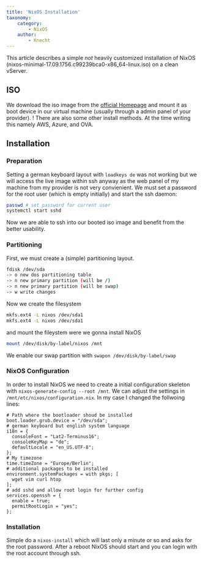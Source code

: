 ```yaml
---
title: 'NixOS Installation'
taxonomy:
    category:
        - NixOS
    author:
        - Knecht
---
```


This article describes a simple *not* heavily customized installation of NixOS (nixos-minimal-17.09.1756.c99239bca0-x86_64-linux.iso) on a clean vServer.

## ISO
We download the iso image from the [official Homepage](https://nixos.org/nixos/download.html) and mount it as boot device in our virtual machine (usually through a admin panel of your provider).
! There are also some other install methods. At the time writing this namely AWS, Azure, and OVA.

## Installation
### Preparation
Setting a german keyboard layout with `loadkeys de` was not working but we will access the live image within ssh anyway as the web panel of my machine from my provider is not very convienient. We must set a password for the root user (which is empty initially) and start the ssh daemon:
```bash
passwd # set password for current user
systemctl start sshd
```
Now we are able to ssh into our booted iso image and benefit from the better usability.

### Partitioning
First, we must create a (simple) partitioning layout.
```bash
fdisk /dev/sda
-> o new dos partitioning table
-> n new primary partition (will be /)
-> n new primary partition (will be swap)
-> w write changes
```
Now we create the filesystem
```bash
mkfs.ext4 -L nixos /dev/sda1
mkfs.ext4 -L nixos /dev/sda1
```
and mount the fileystem were we gonna install NixOS
```bash
mount /dev/disk/by-label/nixos /mnt
```
We enable our swap partition with `swapon /dev/disk/by-label/swap`

### NixOS Configuration
In order to install NixOS we need to create a initial configuration skeleton with `nixos-generate-config --root /mnt`. We can adjust the settings in `/mnt/etc/nixos/configuration.nix`. In my case I changed the follwoing lines:
```
# Path where the bootloader shoud be installed
boot.loader.grub.device = "/dev/sda";
# german keyboard but english system language
i18n = {
  consoleFont = "Lat2-Terminus16";
  consoleKeyMap = "de";
  defaultLocale = "en_US.UTF-8";
};
# My timezone
time.timeZone = "Europe/Berlin";
# additional packages to be installed
environment.systemPackages = with pkgs; [
  wget vim curl htop
];
# add sshd and allow root login for further config
services.openssh = {
  enable = true;
  permitRootLogin = "yes";
};
```

### Installation
Simple do a `nixos-install` which will last only a minute or so and asks for the root password. After a reboot NixOS should start and you can login with the root account through ssh.





